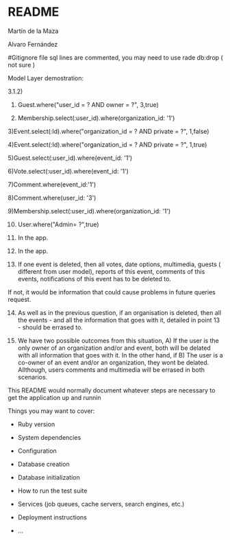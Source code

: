 # README
Martín de la Maza

Alvaro Fernández


#Gitignore file sql lines are commented, you may need to use rade db:drop ( not sure ) 

Model Layer demostration:

3.1.2) 



1) Guest.where("user_id = ? AND owner = ?", 3,true)


2) Membership.select(:user_id).where(organization_id: '1')


3)Event.select(:Id).where("organization_id = ? AND private = ?", 1,false)


4)Event.select(:Id).where("organization_id = ? AND private = ?", 1,true)


5)Guest.select(:user_id).where(event_id: '1')


6)Vote.select(:user_id).where(event_id: '1')


7)Comment.where(event_id:'1')


8)Comment.where(user_id: '3')


9)Membership.select(:user_id).where(organization_id: '1')


10) User.where("Admin= ?",true)


11) In the app.


12) In the app.



13) If one event is deleted, then all votes, date options, multimedia, guests ( different from user model), reports of this event, comments of this events, notifications of this event has to be deleted to. 


If not, it would be information that could cause problems in future queries request. 



14) As well as in the previous question, if an organisation is deleted, then all the events - and all the information that goes with it, detailed in point 13 - should be errased to.



15) We have two possible outcomes from this situation, A) If the user is the only owner of an organization and/or and event, both will be delated with all information that goes with it. In the other hand, if B) The user is a co-owner of an event and/or an organization, they wont be delated.
Allthough, users comments and multimedia will be errased in both scenarios.



This README would normally document whatever steps are necessary to get the
application up and runnin


Things you may want to cover:

* Ruby version

* System dependencies

* Configuration

* Database creation

* Database initialization

* How to run the test suite

* Services (job queues, cache servers, search engines, etc.)

* Deployment instructions

* ...
